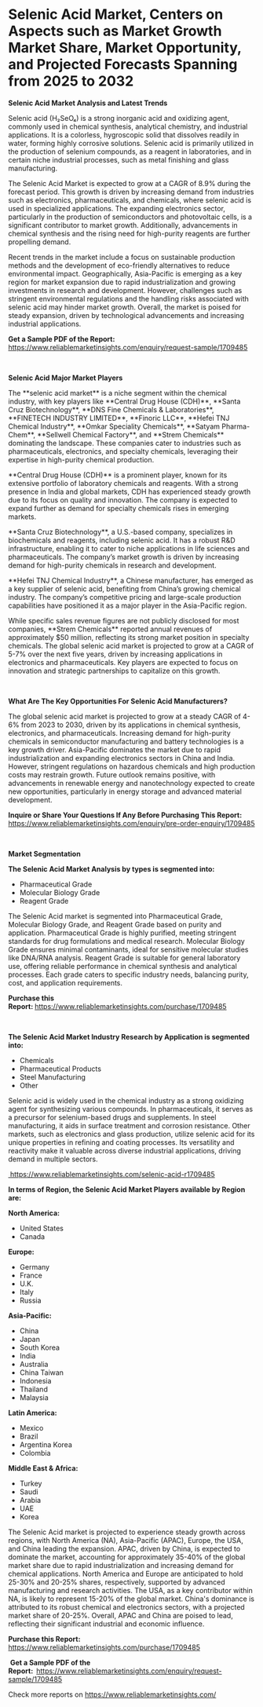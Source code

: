 <p><h1>Selenic Acid Market, Centers on Aspects such as Market Growth Market Share, Market Opportunity, and Projected Forecasts Spanning from 2025 to 2032</h1></p><p><strong>Selenic Acid Market Analysis and Latest Trends</strong></p>
<p><p>Selenic acid (H₂SeO₄) is a strong inorganic acid and oxidizing agent, commonly used in chemical synthesis, analytical chemistry, and industrial applications. It is a colorless, hygroscopic solid that dissolves readily in water, forming highly corrosive solutions. Selenic acid is primarily utilized in the production of selenium compounds, as a reagent in laboratories, and in certain niche industrial processes, such as metal finishing and glass manufacturing.</p><p>The Selenic Acid Market is expected to grow at a CAGR of 8.9% during the forecast period. This growth is driven by increasing demand from industries such as electronics, pharmaceuticals, and chemicals, where selenic acid is used in specialized applications. The expanding electronics sector, particularly in the production of semiconductors and photovoltaic cells, is a significant contributor to market growth. Additionally, advancements in chemical synthesis and the rising need for high-purity reagents are further propelling demand.</p><p>Recent trends in the market include a focus on sustainable production methods and the development of eco-friendly alternatives to reduce environmental impact. Geographically, Asia-Pacific is emerging as a key region for market expansion due to rapid industrialization and growing investments in research and development. However, challenges such as stringent environmental regulations and the handling risks associated with selenic acid may hinder market growth. Overall, the market is poised for steady expansion, driven by technological advancements and increasing industrial applications.</p></p>
<p><strong>Get a Sample PDF of the Report:&nbsp;</strong> <a href="https://www.reliablemarketinsights.com/enquiry/request-sample/1709485?utm_campaign=2041&utm_medium=2&utm_source=Github&utm_content=ia&utm_term=25012025&utm_id=selenic-acid">https://www.reliablemarketinsights.com/enquiry/request-sample/1709485</a></p>
<p>&nbsp;</p>
<p><strong>Selenic Acid Major Market Players</strong></p>
<p><p>The **selenic acid market** is a niche segment within the chemical industry, with key players like **Central Drug House (CDH)**, **Santa Cruz Biotechnology**, **DNS Fine Chemicals & Laboratories**, **FINETECH INDUSTRY LIMITED**, **Finoric LLC**, **Hefei TNJ Chemical Industry**, **Omkar Speciality Chemicals**, **Satyam Pharma-Chem**, **Sellwell Chemical Factory**, and **Strem Chemicals** dominating the landscape. These companies cater to industries such as pharmaceuticals, electronics, and specialty chemicals, leveraging their expertise in high-purity chemical production.</p><p>**Central Drug House (CDH)** is a prominent player, known for its extensive portfolio of laboratory chemicals and reagents. With a strong presence in India and global markets, CDH has experienced steady growth due to its focus on quality and innovation. The company is expected to expand further as demand for specialty chemicals rises in emerging markets.</p><p>**Santa Cruz Biotechnology**, a U.S.-based company, specializes in biochemicals and reagents, including selenic acid. It has a robust R&D infrastructure, enabling it to cater to niche applications in life sciences and pharmaceuticals. The company’s market growth is driven by increasing demand for high-purity chemicals in research and development.</p><p>**Hefei TNJ Chemical Industry**, a Chinese manufacturer, has emerged as a key supplier of selenic acid, benefiting from China’s growing chemical industry. The company’s competitive pricing and large-scale production capabilities have positioned it as a major player in the Asia-Pacific region.</p><p>While specific sales revenue figures are not publicly disclosed for most companies, **Strem Chemicals** reported annual revenues of approximately $50 million, reflecting its strong market position in specialty chemicals. The global selenic acid market is projected to grow at a CAGR of 5-7% over the next five years, driven by increasing applications in electronics and pharmaceuticals. Key players are expected to focus on innovation and strategic partnerships to capitalize on this growth.</p></p>
<p>&nbsp;</p>
<p><strong>What Are The Key Opportunities For Selenic Acid Manufacturers?</strong></p>
<p><p>The global selenic acid market is projected to grow at a steady CAGR of 4-6% from 2023 to 2030, driven by its applications in chemical synthesis, electronics, and pharmaceuticals. Increasing demand for high-purity chemicals in semiconductor manufacturing and battery technologies is a key growth driver. Asia-Pacific dominates the market due to rapid industrialization and expanding electronics sectors in China and India. However, stringent regulations on hazardous chemicals and high production costs may restrain growth. Future outlook remains positive, with advancements in renewable energy and nanotechnology expected to create new opportunities, particularly in energy storage and advanced material development.</p></p>
<p><strong>Inquire or Share Your Questions If Any Before Purchasing This Report:</strong> <a href="https://www.reliablemarketinsights.com/enquiry/pre-order-enquiry/1709485?utm_campaign=2041&utm_medium=2&utm_source=Github&utm_content=ia&utm_term=25012025&utm_id=selenic-acid">https://www.reliablemarketinsights.com/enquiry/pre-order-enquiry/1709485</a></p>
<p>&nbsp;</p>
<p><strong>Market Segmentation</strong></p>
<p><strong>The Selenic Acid Market Analysis by types is segmented into:</strong></p>
<p><ul><li>Pharmaceutical Grade</li><li>Molecular Biology Grade</li><li>Reagent Grade</li></ul></p>
<p><p>The Selenic Acid market is segmented into Pharmaceutical Grade, Molecular Biology Grade, and Reagent Grade based on purity and application. Pharmaceutical Grade is highly purified, meeting stringent standards for drug formulations and medical research. Molecular Biology Grade ensures minimal contaminants, ideal for sensitive molecular studies like DNA/RNA analysis. Reagent Grade is suitable for general laboratory use, offering reliable performance in chemical synthesis and analytical processes. Each grade caters to specific industry needs, balancing purity, cost, and application requirements.</p></p>
<p><strong>Purchase this Report:&nbsp;</strong><a href="https://www.reliablemarketinsights.com/purchase/1709485?utm_campaign=2041&utm_medium=2&utm_source=Github&utm_content=ia&utm_term=25012025&utm_id=selenic-acid">https://www.reliablemarketinsights.com/purchase/1709485</a></p>
<p>&nbsp;</p>
<p><strong>The Selenic Acid Market Industry Research by Application is segmented into:</strong></p>
<p><ul><li>Chemicals</li><li>Pharmaceutical Products</li><li>Steel Manufacturing</li><li>Other</li></ul></p>
<p><p>Selenic acid is widely used in the chemical industry as a strong oxidizing agent for synthesizing various compounds. In pharmaceuticals, it serves as a precursor for selenium-based drugs and supplements. In steel manufacturing, it aids in surface treatment and corrosion resistance. Other markets, such as electronics and glass production, utilize selenic acid for its unique properties in refining and coating processes. Its versatility and reactivity make it valuable across diverse industrial applications, driving demand in multiple sectors.</p></p>
<p><a href="https://www.reliablemarketinsights.com/selenic-acid-r1709485?utm_campaign=2041&utm_medium=2&utm_source=Github&utm_content=ia&utm_term=25012025&utm_id=selenic-acid">&nbsp;https://www.reliablemarketinsights.com/selenic-acid-r1709485</a></p>
<p><strong>In terms of Region, the Selenic Acid Market Players available by Region are:</strong></p>
<p>
    <p> <strong> North America: </strong>
        <ul>
            <li>United States</li>
            <li>Canada</li>
        </ul>
        </p> 
    <p> <strong> Europe: </strong>
        <ul>
            <li>Germany</li>
            <li>France</li>
            <li>U.K.</li>
            <li>Italy</li>
            <li>Russia</li>
        </ul>
        </p> 
    <p> <strong> Asia-Pacific: </strong>
        <ul>
            <li>China</li>
            <li>Japan</li>
            <li>South Korea</li>
            <li>India</li>
            <li>Australia</li>
            <li>China Taiwan</li>
            <li>Indonesia</li>
            <li>Thailand</li>
            <li>Malaysia</li>
        </ul>
        </p> 
    <p> <strong> Latin America: </strong>
        <ul>
            <li>Mexico</li>
            <li>Brazil</li>
            <li>Argentina Korea</li>
            <li>Colombia</li>
        </ul>
        </p> 
    <p> <strong> Middle East & Africa: </strong>
        <ul>
            <li>Turkey</li>
            <li>Saudi</li>
            <li>Arabia</li>
            <li>UAE</li>
            <li>Korea</li>
        </ul>
    </p>
    </p>
<p><p>The Selenic Acid market is projected to experience steady growth across regions, with North America (NA), Asia-Pacific (APAC), Europe, the USA, and China leading the expansion. APAC, driven by China, is expected to dominate the market, accounting for approximately 35-40% of the global market share due to rapid industrialization and increasing demand for chemical applications. North America and Europe are anticipated to hold 25-30% and 20-25% shares, respectively, supported by advanced manufacturing and research activities. The USA, as a key contributor within NA, is likely to represent 15-20% of the global market. China's dominance is attributed to its robust chemical and electronics sectors, with a projected market share of 20-25%. Overall, APAC and China are poised to lead, reflecting their significant industrial and economic influence.</p></p>
<p><strong>Purchase this Report: </strong><a href="https://www.reliablemarketinsights.com/purchase/1709485?utm_campaign=2041&utm_medium=2&utm_source=Github&utm_content=ia&utm_term=25012025&utm_id=selenic-acid">https://www.reliablemarketinsights.com/purchase/1709485</a></p>
<p>&nbsp;<strong>Get a Sample PDF of the Report:&nbsp;&nbsp;</strong><a href="https://www.reliablemarketinsights.com/enquiry/request-sample/1709485?utm_campaign=2041&utm_medium=2&utm_source=Github&utm_content=ia&utm_term=25012025&utm_id=selenic-acid">https://www.reliablemarketinsights.com/enquiry/request-sample/1709485</a></p>
<p><strong></strong></p>
<p>Check more reports on <a href="https://www.reliablemarketinsights.com/?utm_campaign=2041&utm_medium=2&utm_source=Github&utm_content=ia&utm_term=25012025&utm_id=selenic-acid">https://www.reliablemarketinsights.com/</a></p>